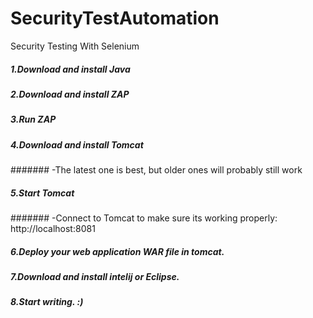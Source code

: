 # SecurityTestAutomation
Security Testing With Selenium
##### 1.Download and install Java
##### 2.Download and install ZAP
##### 3.Run ZAP
##### 4.Download and install Tomcat
#######  -The latest one is best, but older ones will probably still work
##### 5.Start Tomcat
#######  -Connect to Tomcat to make sure its working properly: http://localhost:8081
##### 6.Deploy your web application WAR file in tomcat.
##### 7.Download and install intelij or Eclipse.
##### 8.Start writing. :)
